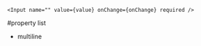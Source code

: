 ```$xslt
<Input name="" value={value} onChange={onChange} required />
```

#property list 
- multiline 
